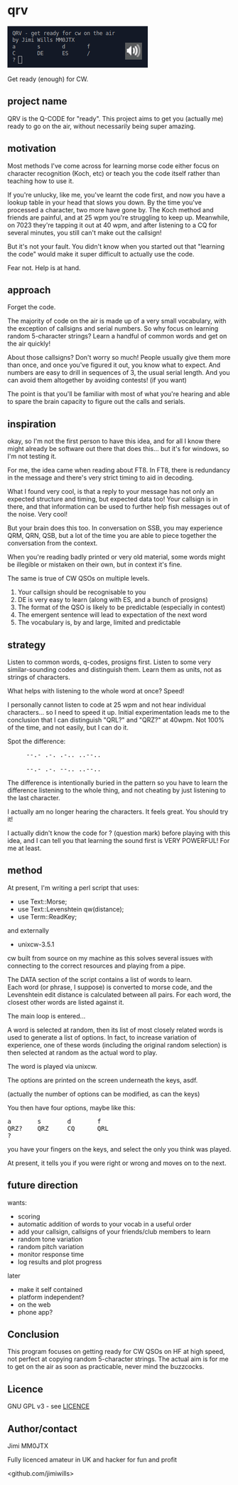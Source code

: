 # qrv

![QRV edited screenshot](https://github.com/jimiwills/qrv/raw/main/qrv.png)

Get ready (enough) for CW.

## project name

QRV is the Q-CODE for "ready".  This project aims to get you (actually me)
ready to go on the air, without necessarily being super amazing.

## motivation

Most methods I've come across for learning morse code either focus on 
character recognition (Koch, etc) or teach you the code itself rather
than teaching how to use it.

If you're unlucky, like me, you've learnt the code first, and now you
have a lookup table in your head that slows you down.  By the time you've
processed a character, two more have gone by.  The Koch method and friends
are painful, and at 25 wpm you're struggling to keep up.  Meanwhile,
on 7023 they're tapping it out at 40 wpm, and after listening to a CQ for
several minutes, you still can't make out the callsign!

But it's not your fault.  You didn't know when you started out that
"learning the code" would make it super difficult to actually use the code.

Fear not.  Help is at hand.

## approach

Forget the code.

The majority of code on the air is made up of a very small vocabulary,
with the exception of callsigns and serial numbers.  So why focus on 
learning random 5-character strings?  Learn a handful of 
common words and get on the air quickly!

About those callsigns?  Don't worry so much!  People usually give them
more than once, and once you've figured it out, you know what to expect.
And numbers are easy to drill in sequences of 3, the usual serial length. 
And you can avoid them altogether by avoiding contests! (if you want)

The point is that you'll be familiar with most of what you're hearing and able to spare the brain capacity to figure out the calls and serials.

## inspiration

okay, so I'm not the first person to have this idea, and for all I know
there might already be software out there that does this... but it's for
windows, so I'm not testing it.

For me, the idea came when reading about FT8.  In FT8, there is redundancy
in the message and there's very strict timing to aid in decoding.

What I found very cool, is that a reply to your message has not only an
expected structure and timing, but expected data too!  Your callsign is 
in there, and that information can be used to further help fish messages
out of the noise.  Very cool!

But your brain does this too.  In conversation on SSB, you may experience
QRM, QRN, QSB, but a lot of the time you are able to piece together the
conversation from the context.

When you're reading badly printed or very old material, some words might
be illegible or mistaken on their own, but in context it's fine.

The same is true of CW QSOs on multiple levels.

1. Your callsign should be recognisable to you
2. DE is very easy to learn (along with ES, and a bunch of prosigns)
3. The format of the QSO is likely to be predictable (especially in contest)
4. The emergent sentence will lead to expectation of the next word
5. The vocabulary is, by and large, limited and predictable

## strategy

Listen to common words, q-codes, prosigns first.  Listen to some very
similar-sounding codes and distinguish them.  Learn them as units, not
as strings of characters.

What helps with listening to the whole word at once?  Speed!

I personally cannot listen to code at 25 wpm and not hear individual
characters... so I need to speed it up.  Initial experimentation leads
me to the conclusion that I can distinguish "QRL?" and "QRZ?" at 40wpm.
Not 100% of the time, and not easily, but I can do it.

Spot the difference:

<pre>
     --.- .-. .-.. ..--..

     --.- .-. --.. ..--..
</pre>

The difference is intentionally buried in the pattern so you have to 
learn the difference listening to the whole thing, and not cheating
by just listening to the last character.  

I actually am no longer hearing the characters. It feels great. You should
try it!

I actually didn't know the code for ? (question mark) before playing with
this idea, and I can tell you that learning the sound first is VERY
POWERFUL!   For me at least.


## method


At present, I'm writing a perl script that uses:

- use Text::Morse;
- use Text::Levenshtein qw(distance);
- use Term::ReadKey;

and externally

- unixcw-3.5.1 

cw built from source on my machine as this solves several issues with 
connecting to the correct resources and playing from a pipe. 



The DATA section of the script contains a list of words to learn.  
Each word (or phrase, I suppose) is converted to morse code, and the 
Levenshtein edit distance is calculated between all pairs.  For each word,
the closest other words are listed against it.

The main loop is entered...

A word is selected at random, then its list of most closely related words
is used to generate a list of options.  In fact, to increase variation of
experience, one of these words (including the original random selection)
is then selected at random as the actual word to play.

The word is played via unixcw.

The options are printed on the screen underneath the keys, asdf.

(actually the number of options can be modified, as can the keys)

You then have four options, maybe like this:

<pre>
a       s       d       f       
QRZ?    QRZ     CQ      QRL     
?
</pre>

you have your fingers on the keys, and select the only you think was
played.


At present, it tells you if you were right or wrong and moves on to the
next.


## future direction

wants:

- scoring
- automatic addition of words to your vocab in a useful order
- add your callsign, callsigns of your friends/club members to learn
- random tone variation
- random pitch variation
- monitor response time
- log results and plot progress

later

- make it self contained
- platform independent?
- on the web
- phone app?


## Conclusion

This program focuses on getting ready for CW QSOs on HF at high speed, 
not perfect at copying random 5-character strings.  The actual aim is 
for me to get on the air as soon as practicable, never mind the buzzcocks.


## Licence

GNU GPL v3 - see 
[LICENCE](https://github.com/jimiwills/qrv/raw/main/LICENSE)

## Author/contact

Jimi MM0JTX

Fully licenced amateur in UK
and hacker for fun and profit

<github.com/jimiwills>
